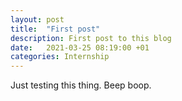 ```yaml
---
layout: post
title:  "First post"
description: First post to this blog
date:   2021-03-25 08:19:00 +01
categories: Internship
---
```


Just testing this thing. Beep boop.